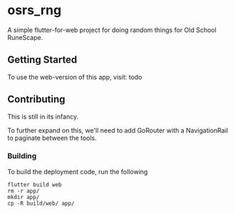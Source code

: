 # osrs_rng

A simple flutter-for-web project for doing random things for Old School RuneScape.

## Getting Started

To use the web-version of this app, visit: todo

## Contributing

This is still in its infancy.

To further expand on this, we'll need to add GoRouter with a NavigationRail to paginate between the tools.

### Building

To build the deployment code, run the following

```
flutter build web
rm -r app/
mkdir app/
cp -R build/web/ app/
```
